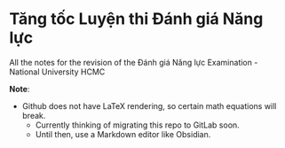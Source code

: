# Tăng tốc Luyện thi Đánh giá Năng lực

All the notes for the revision of the Đánh giá Năng lực Examination - National University HCMC

**Note**:
- Github does not have LaTeX rendering, so certain math equations will break.
	- Currently thinking of migrating this repo to GitLab soon.
	- Until then, use a Markdown editor like Obsidian.
